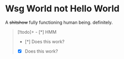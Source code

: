 # Wsg World not Hello World
A ~~shitshow~~ fully functioning human being. definitely.
>[!todo]+ - [*] HMM
> - [*] Does this work?
> - [x] Does this work?
